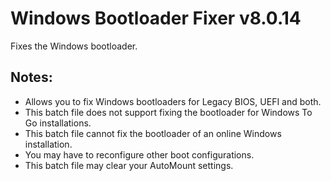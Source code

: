 # Windows Bootloader Fixer v8.0.14
Fixes the Windows bootloader.

## Notes:
- Allows you to fix Windows bootloaders for Legacy BIOS, UEFI and both.
- This batch file does not support fixing the bootloader for Windows To Go installations.
- This batch file cannot fix the bootloader of an online Windows installation.
- You may have to reconfigure other boot configurations.
- This batch file may clear your AutoMount settings.

